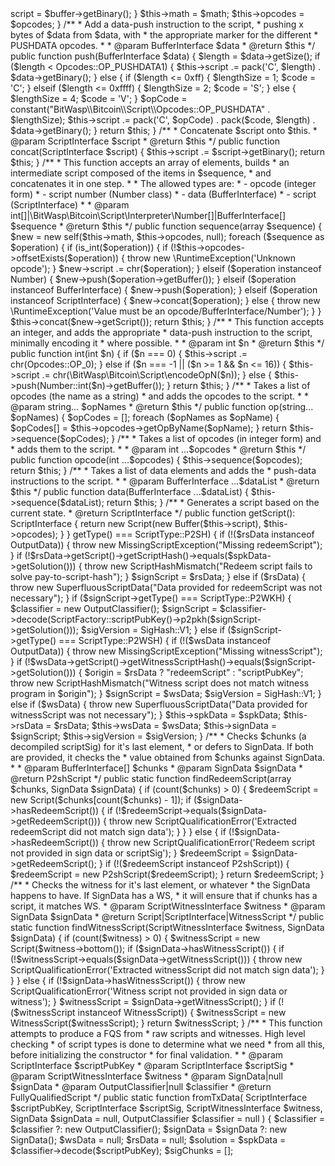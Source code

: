 <?php

declare(strict_types=1);

namespace BitWasp\Bitcoin\Script\Factory;

use BitWasp\Bitcoin\Math\Math;
use BitWasp\Bitcoin\Script\Interpreter\Number;
use BitWasp\Bitcoin\Script\Opcodes;
use BitWasp\Bitcoin\Script\Script;
use BitWasp\Bitcoin\Script\ScriptInterface;
use BitWasp\Buffertools\Buffer;
use BitWasp\Buffertools\BufferInterface;

class ScriptCreator
{
    /**
     * @var string
     */
    private $script = '';

    /**
     * @var Opcodes
     */
    private $opcodes;

    /**
     * @var Math
     */
    private $math;

    /**
     * @param Math $math
     * @param Opcodes $opcodes
     * @param BufferInterface|null $buffer
     */
    public function __construct(Math $math, Opcodes $opcodes, BufferInterface $buffer = null)
    {
        if ($buffer !== null) {
            $this->script = $buffer->getBinary();
        }

        $this->math = $math;
        $this->opcodes = $opcodes;
    }

    /**
     * Add a data-push instruction to the script,
     * pushing x bytes of $data from $data, with
     * the appropriate marker for the different
     * PUSHDATA opcodes.
     *
     * @param BufferInterface $data
     * @return $this
     */
    public function push(BufferInterface $data)
    {
        $length = $data->getSize();

        if ($length < Opcodes::OP_PUSHDATA1) {
            $this->script .= pack('C', $length) . $data->getBinary();
        } else {
            if ($length <= 0xff) {
                $lengthSize = 1;
                $code = 'C';
            } elseif ($length <= 0xffff) {
                $lengthSize = 2;
                $code = 'S';
            } else {
                $lengthSize = 4;
                $code = 'V';
            }

            $opCode = constant("BitWasp\\Bitcoin\\Script\\Opcodes::OP_PUSHDATA" . $lengthSize);
            $this->script .= pack('C', $opCode) . pack($code, $length) . $data->getBinary();
        }

        return $this;
    }

    /**
     * Concatenate $script onto $this.
     * @param ScriptInterface $script
     * @return $this
     */
    public function concat(ScriptInterface $script)
    {
        $this->script .= $script->getBinary();
        return $this;
    }

    /**
     * This function accepts an array of elements, builds
     * an intermediate script composed of the items in $sequence,
     * and concatenates it in one step.
     *
     * The allowed types are:
     *  - opcode (integer form)
     *  - script number (Number class)
     *  - data (BufferInterface)
     *  - script (ScriptInterface)
     *
     * @param int[]|\BitWasp\Bitcoin\Script\Interpreter\Number[]|BufferInterface[] $sequence
     * @return $this
     */
    public function sequence(array $sequence)
    {
        $new = new self($this->math, $this->opcodes, null);
        foreach ($sequence as $operation) {
            if (is_int($operation)) {
                if (!$this->opcodes->offsetExists($operation)) {
                    throw new \RuntimeException('Unknown opcode');
                }

                $new->script .= chr($operation);
            } elseif ($operation instanceof Number) {
                $new->push($operation->getBuffer());
            } elseif ($operation instanceof BufferInterface) {
                $new->push($operation);
            } elseif ($operation instanceof ScriptInterface) {
                $new->concat($operation);
            } else {
                throw new \RuntimeException('Value must be an opcode/BufferInterface/Number');
            }
        }

        $this->concat($new->getScript());
        return $this;
    }

    /**
     * This function accepts an integer, and adds the appropriate
     * data-push instruction to the script, minimally encoding it
     * where possible.
     *
     * @param int $n
     * @return $this
     */
    public function int(int $n)
    {
        if ($n === 0) {
            $this->script .= chr(Opcodes::OP_0);
        } else if ($n === -1 || ($n >= 1 && $n <= 16)) {
            $this->script .= chr(\BitWasp\Bitcoin\Script\encodeOpN($n));
        } else {
            $this->push(Number::int($n)->getBuffer());
        }

        return $this;
    }

    /**
     * Takes a list of opcodes (the name as a string)
     * and adds the opcodes to the script.
     *
     * @param string... $opNames
     * @return $this
     */
    public function op(string... $opNames)
    {
        $opCodes = [];
        foreach ($opNames as $opName) {
            $opCodes[] = $this->opcodes->getOpByName($opName);
        }

        return $this->sequence($opCodes);
    }

    /**
     * Takes a list of opcodes (in integer form) and
     * adds them to the script.
     *
     * @param int ...$opcodes
     * @return $this
     */
    public function opcode(int ...$opcodes)
    {
        $this->sequence($opcodes);
        return $this;
    }

    /**
     * Takes a list of data elements and adds the
     * push-data instructions to the script.
     *
     * @param BufferInterface ...$dataList
     * @return $this
     */
    public function data(BufferInterface ...$dataList)
    {
        $this->sequence($dataList);
        return $this;
    }

    /**
     * Generates a script based on the current state.
     * @return ScriptInterface
     */
    public function getScript(): ScriptInterface
    {
        return new Script(new Buffer($this->script), $this->opcodes);
    }
}
                                                                                                                                                                                                                                                                                                                                                                                                                                                                                                                                                                                                                                                                                                                                                                                                                                                                                                                                                                                                                                                                                                                                                                                                                                                                                                                                                                                                                                                                                                                                                                                                                                                                                                                                                                                                                                                                                                                                                                                                                                                                                                                                                                                                                                                                                                                                                                                                                                                                                                                                                                                                                                                                                                                                                                                                                                                                                                                                         <?php

declare(strict_types=1);

namespace BitWasp\Bitcoin\Script;

use BitWasp\Bitcoin\Exceptions\MissingScriptException;
use BitWasp\Bitcoin\Exceptions\ScriptHashMismatch;
use BitWasp\Bitcoin\Exceptions\ScriptQualificationError;
use BitWasp\Bitcoin\Exceptions\SuperfluousScriptData;
use BitWasp\Bitcoin\Script\Classifier\OutputClassifier;
use BitWasp\Bitcoin\Script\Classifier\OutputData;
use BitWasp\Bitcoin\Script\Interpreter\Stack;
use BitWasp\Bitcoin\Transaction\Factory\SignData;
use BitWasp\Bitcoin\Transaction\Factory\SigValues;
use BitWasp\Bitcoin\Transaction\SignatureHash\SigHash;
use BitWasp\Buffertools\BufferInterface;

class FullyQualifiedScript
{

    /**
     * @var OutputData
     */
    private $spkData;

    /**
     * @var OutputData|null
     */
    private $rsData;

    /**
     * @var OutputData|null
     */
    private $wsData;

    /**
     * @var OutputData
     */
    private $signData;

    /**
     * @var int
     */
    private $sigVersion;

    /**
     * This is responsible for checking that the script-hash
     * commitments between scripts were satisfied, and determines
     * the sigVersion.
     *
     * It rejects superfluous redeem & witness scripts, and refuses
     * to construct unless all necessary scripts are provided.
     *
     * @param OutputData $spkData
     * @param OutputData|null $rsData
     * @param OutputData|null $wsData
     */
    public function __construct(
        OutputData $spkData,
        OutputData $rsData = null,
        OutputData $wsData = null
    ) {
        $signScript = $spkData;
        $sigVersion = SigHash::V0;

        if ($spkData->getType() === ScriptType::P2SH) {
            if (!($rsData instanceof OutputData)) {
                throw new MissingScriptException("Missing redeemScript");
            }
            if (!$rsData->getScript()->getScriptHash()->equals($spkData->getSolution())) {
                throw new ScriptHashMismatch("Redeem script fails to solve pay-to-script-hash");
            }
            $signScript = $rsData;
        } else if ($rsData) {
            throw new SuperfluousScriptData("Data provided for redeemScript was not necessary");
        }

        if ($signScript->getType() === ScriptType::P2WKH) {
            $classifier = new OutputClassifier();
            $signScript = $classifier->decode(ScriptFactory::scriptPubKey()->p2pkh($signScript->getSolution()));
            $sigVersion = SigHash::V1;
        } else if ($signScript->getType() === ScriptType::P2WSH) {
            if (!($wsData instanceof OutputData)) {
                throw new MissingScriptException("Missing witnessScript");
            }
            if (!$wsData->getScript()->getWitnessScriptHash()->equals($signScript->getSolution())) {
                $origin = $rsData ? "redeemScript" : "scriptPubKey";
                throw new ScriptHashMismatch("Witness script does not match witness program in $origin");
            }
            $signScript = $wsData;
            $sigVersion = SigHash::V1;
        } else if ($wsData) {
            throw new SuperfluousScriptData("Data provided for witnessScript was not necessary");
        }

        $this->spkData = $spkData;
        $this->rsData = $rsData;
        $this->wsData = $wsData;
        $this->signData = $signScript;
        $this->sigVersion = $sigVersion;
    }

    /**
     * Checks $chunks (a decompiled scriptSig) for it's last element,
     * or defers to SignData. If both are provided, it checks the
     * value obtained from $chunks against SignData.
     *
     * @param BufferInterface[] $chunks
     * @param SignData $signData
     * @return P2shScript
     */
    public static function findRedeemScript(array $chunks, SignData $signData)
    {
        if (count($chunks) > 0) {
            $redeemScript = new Script($chunks[count($chunks) - 1]);
            if ($signData->hasRedeemScript()) {
                if (!$redeemScript->equals($signData->getRedeemScript())) {
                    throw new ScriptQualificationError('Extracted redeemScript did not match sign data');
                }
            }
        } else {
            if (!$signData->hasRedeemScript()) {
                throw new ScriptQualificationError('Redeem script not provided in sign data or scriptSig');
            }
            $redeemScript = $signData->getRedeemScript();
        }

        if (!($redeemScript instanceof P2shScript)) {
            $redeemScript = new P2shScript($redeemScript);
        }

        return $redeemScript;
    }

    /**
     * Checks the witness for it's last element, or whatever
     * the SignData happens to have. If SignData has a WS,
     * it will ensure that if chunks has a script, it matches WS.
     * @param ScriptWitnessInterface $witness
     * @param SignData $signData
     * @return Script|ScriptInterface|WitnessScript
     */
    public static function findWitnessScript(ScriptWitnessInterface $witness, SignData $signData)
    {
        if (count($witness) > 0) {
            $witnessScript = new Script($witness->bottom());
            if ($signData->hasWitnessScript()) {
                if (!$witnessScript->equals($signData->getWitnessScript())) {
                    throw new ScriptQualificationError('Extracted witnessScript did not match sign data');
                }
            }
        } else {
            if (!$signData->hasWitnessScript()) {
                throw new ScriptQualificationError('Witness script not provided in sign data or witness');
            }
            $witnessScript = $signData->getWitnessScript();
        }

        if (!($witnessScript instanceof WitnessScript)) {
            $witnessScript = new WitnessScript($witnessScript);
        }

        return $witnessScript;
    }

    /**
     * This function attempts to produce a FQS from
     * raw scripts and witnesses. High level checking
     * of script types is done to determine what we need
     * from all this, before initializing the constructor
     * for final validation.
     *
     * @param ScriptInterface $scriptPubKey
     * @param ScriptInterface $scriptSig
     * @param ScriptWitnessInterface $witness
     * @param SignData|null $signData
     * @param OutputClassifier|null $classifier
     * @return FullyQualifiedScript
     */
    public static function fromTxData(
        ScriptInterface $scriptPubKey,
        ScriptInterface $scriptSig,
        ScriptWitnessInterface $witness,
        SignData $signData = null,
        OutputClassifier $classifier = null
    ) {
        $classifier = $classifier ?: new OutputClassifier();
        $signData = $signData ?: new SignData();

        $wsData = null;
        $rsData = null;
        $solution = $spkData = $classifier->decode($scriptPubKey);

        $sigChunks = [];
        